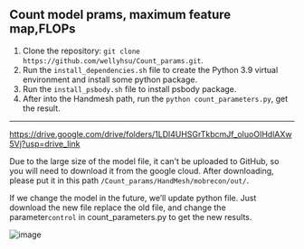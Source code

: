 ## Count model prams, maximum feature map,FLOPs
1. Clone the repository: `git clone https://github.com/wellyhsu/Count_params.git`.
2. Run the `install_dependencies.sh` file to create the Python 3.9 virtual environment and install some python package.
3. Run the `install_psbody.sh` file to install psbody package.
4. After into the Handmesh path, run the `python count_parameters.py`, get the result.

--------------------------------------------------------------------------------------------------------------------------
https://drive.google.com/drive/folders/1LDl4UHSGrTkbcmJf_oIuoOIHdlAXw5Vj?usp=drive_link

Due to the large size of the model file, it can't be uploaded to GitHub, so you will need to download it from the google cloud. 
After downloading, please put it in this path `/Count_params/HandMesh/mobrecon/out/`.

If we change the model in the future, we’ll update python file. 
Just download the new file replace the old file, and change the parameter`control` in count_parameters.py to get the new results.

![image](https://github.com/user-attachments/assets/d12a255a-1501-4a61-b4e1-c17c763767c5)
